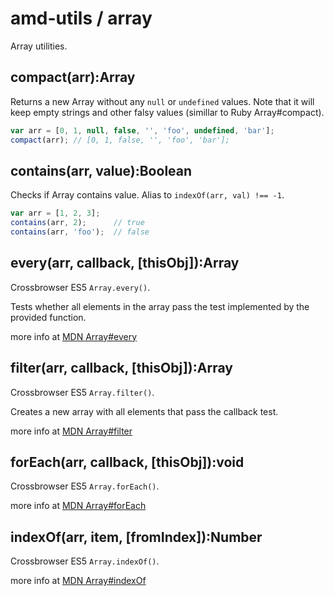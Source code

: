 # amd-utils / array #

Array utilities.



## compact(arr):Array

Returns a new Array without any `null` or `undefined` values. Note that it will
keep empty strings and other falsy values (simillar to Ruby Array#compact).

```js
var arr = [0, 1, null, false, '', 'foo', undefined, 'bar'];
compact(arr); // [0, 1, false, '', 'foo', 'bar'];
```



## contains(arr, value):Boolean

Checks if Array contains value. Alias to `indexOf(arr, val) !== -1`.

```js
var arr = [1, 2, 3];
contains(arr, 2);      // true
contains(arr, 'foo');  // false
```



## every(arr, callback, [thisObj]):Array

Crossbrowser ES5 `Array.every()`.

Tests whether all elements in the array pass the test implemented by the provided function.

more info at [MDN Array#every](https://developer.mozilla.org/en/JavaScript/Reference/Global_Objects/Array/every)



## filter(arr, callback, [thisObj]):Array

Crossbrowser ES5 `Array.filter()`.

Creates a new array with all elements that pass the callback test.

more info at [MDN Array#filter](https://developer.mozilla.org/en/JavaScript/Reference/Global_Objects/Array/filter)



## forEach(arr, callback, [thisObj]):void

Crossbrowser ES5 `Array.forEach()`.

more info at [MDN Array#forEach](https://developer.mozilla.org/en/JavaScript/Reference/Global_Objects/Array/forEach)



## indexOf(arr, item, [fromIndex]):Number

Crossbrowser ES5 `Array.indexOf()`.

more info at [MDN Array#indexOf](https://developer.mozilla.org/en/JavaScript/Reference/Global_Objects/Array/indexOf)

